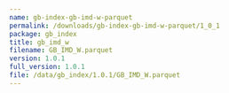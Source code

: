 ```yaml
---
name: gb-index-gb-imd-w-parquet
permalink: /downloads/gb-index-gb-imd-w-parquet/1_0_1
package: gb_index
title: gb_imd_w
filename: GB_IMD_W.parquet
version: 1.0.1
full_version: 1.0.1
file: /data/gb_index/1.0.1/GB_IMD_W.parquet
---
```


